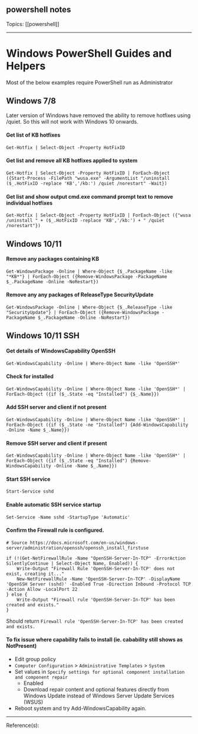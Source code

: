 ## powershell notes

Topics: [[powershell]]  

---
# Windows PowerShell Guides and Helpers
Most of the below examples require PowerShell run as Administrator

## Windows 7/8
Later version of Windows have removed the ability to remove hotfixes using /quiet. So this will not work with Windows 10 onwards.  
#### Get list of KB hotfixes
`Get-Hotfix | Select-Object -Property HotFixID`  
#### Get list and remove all KB hotfixes applied to system
`Get-Hotfix | Select-Object -Property HotFixID | ForEach-Object ({Start-Process -FilePath "wusa.exe" -ArgumentList "/uninstall ($_.HotFixID -replace 'KB','/kb:') /quiet /norestart" -Wait})`
#### Get list and show output cmd.exe command prompt text to remove individual hotfixes
`Get-Hotfix | Select-Object -Property HotFixID | ForEach-Object ({"wusa /uninstall " + ($_.HotFixID -replace 'KB','/kb:') + " /quiet /norestart"})`

## Windows 10/11
#### Remove any packages containing KB
`Get-WindowsPackage -Online | Where-Object {$_.PackageName -like "*KB*"} | ForEach-Object ({Remove-WindowsPackage -PackageName $_.PackageName -Online -NoRestart})`
#### Remove any any packages of ReleaseType SecurityUpdate
`Get-WindowsPackage -Online | Where-Object {$_.ReleaseType -like "SecurityUpdate"} | ForEach-Object ({Remove-WindowsPackage -PackageName $_.PackageName -Online -NoRestart})`

## Windows 10/11 SSH
#### Get details of WindowsCapability OpenSSH
`Get-WindowsCapability -Online | Where-Object Name -like 'OpenSSH*'`
#### Check for installed
`Get-WindowsCapability -Online | Where-Object Name -like 'OpenSSH*' | ForEach-Object ({if ($_.State -eq "Installed") {$_.Name}})`
#### Add SSH server and client if not present
`Get-WindowsCapability -Online | Where-Object Name -like 'OpenSSH*' | ForEach-Object ({if ($_.State -ne "Installed") {Add-WindowsCapability -Online -Name $_.Name}})`
#### Remove SSH server and client if present
`Get-WindowsCapability -Online | Where-Object Name -like 'OpenSSH*' | ForEach-Object ({if ($_.State -eq "Installed") {Remove-WindowsCapability -Online -Name $_.Name}})`
#### Start SSH service
`Start-Service sshd`
#### Enable automatic SSH service startup
`Set-Service -Name sshd -StartupType 'Automatic'`
#### Confirm the Firewall rule is configured.
```
# Source https://docs.microsoft.com/en-us/windows-server/administration/openssh/openssh_install_firstuse

if (!(Get-NetFirewallRule -Name "OpenSSH-Server-In-TCP" -ErrorAction SilentlyContinue | Select-Object Name, Enabled)) {
    Write-Output "Firewall Rule 'OpenSSH-Server-In-TCP' does not exist, creating it..."
    New-NetFirewallRule -Name 'OpenSSH-Server-In-TCP' -DisplayName 'OpenSSH Server (sshd)' -Enabled True -Direction Inbound -Protocol TCP -Action Allow -LocalPort 22
} else {
    Write-Output "Firewall rule 'OpenSSH-Server-In-TCP' has been created and exists."
}
```
Should return `Firewall rule 'OpenSSH-Server-In-TCP' has been created and exists.`

#### To fix issue where capability fails to install (ie. cabability still shows as NotPresent)
- Edit group policy  
- `Computer Configuration` > `Administrative Templates` > `System`  
- Set values in `Specify settings for optional component installation and component repair`  
   - Enabled
   - Download repair content and optional features directly from Windows Update instead of Windows Server Update Services (WSUS)
- Reboot system and try Add-WindowsCapability again.



---
Reference(s): 